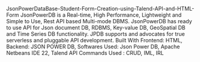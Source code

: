 JsonPowerDataBase-Student-Form-Creation-using-Talend-API-and-HTML-Form
JsonPowerDB is a Real-time, High Performance, Lightweight and Simple to Use, Rest API based Multi-mode DBMS. 
JsonPowerDB has ready to use API for Json document DB, RDBMS, Key-value DB, GeoSpatial DB and Time Series DB functionality. 
JPDB supports and advocates for true serverless and pluggable API development.
Built With Frontend: HTML, Backend: JSON POWER DB, Softwares Used: Json Power DB, Apache Netbeans IDE 22, Talend API
Commands Used : CRUD, IML, IRL
